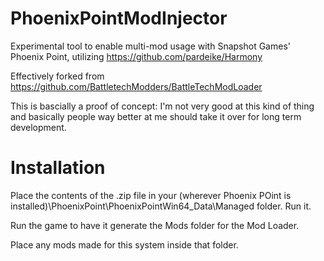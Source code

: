 # PhoenixPointModInjector
Experimental tool to enable multi-mod usage with Snapshot Games' Phoenix Point, utilizing https://github.com/pardeike/Harmony


Effectively forked from https://github.com/BattletechModders/BattleTechModLoader

This is bascially a proof of concept: I'm not very good at this kind of thing and basically people way better at me should take it over for long term development.


# Installation

Place the contents of the .zip file in your (wherever Phoenix POint is installed)\PhoenixPoint\PhoenixPointWin64_Data\Managed folder. Run it.

Run the game to have it generate the Mods folder for the Mod Loader.

Place any mods made for this system inside that folder.

